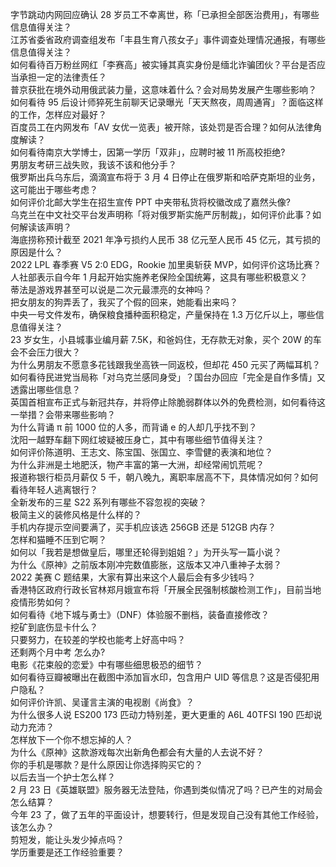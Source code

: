 字节跳动内网回应确认 28 岁员工不幸离世，称「已承担全部医治费用」，有哪些信息值得关注？  
江苏省委省政府调查组发布「丰县生育八孩女子」事件调查处理情况通报，有哪些信息值得关注？  
如何看待百万粉丝网红「李赛高」被实锤其真实身份是缅北诈骗团伙？平台是否应当承担一定的法律责任？  
普京获批在境外动用俄武装力量，这意味着什么？会对局势发展产生哪些影响？  
如何看待 95 后设计师猝死生前聊天记录曝光「天天熬夜，周周通宵」？面临这样的工作，怎样应对最好？  
百度员工在内网发布「AV 女优一览表」被开除，该处罚是否合理？如何从法律角度解读？  
如何看待南京大学博士，因第一学历「双非」，应聘时被 11 所高校拒绝?  
男朋友考研三战失败，我该不该和他分手？  
俄罗斯出兵乌东后，滴滴宣布将于 3 月 4 日停止在俄罗斯和哈萨克斯坦的业务，这可能出于哪些考虑？  
如何评价北邮大学生在招生宣传 PPT 中夹带私货将校徽改成了嘉然头像?  
乌克兰在中文社交平台发声明称「将对俄罗斯实施严厉制裁」，如何评价此事？如何解读该声明？  
海底捞称预计截至 2021 年净亏损约人民币 38 亿元至人民币 45 亿元，其亏损的原因是什么？  
2022 LPL 春季赛 V5 2:0 EDG，Rookie 加里奥斩获 MVP，如何评价这场比赛？  
人社部表示自今年 1 月起开始实施养老保险全国统筹，这具有哪些积极意义？  
蒂法是游戏界甚至可以说是二次元最漂亮的女神吗？  
把女朋友的狗弄丢了，我买了个假的回来，她能看出来吗？  
中央一号文件发布，确保粮食播种面积稳定，产量保持在 1.3 万亿斤以上，哪些信息值得关注？  
23 岁女生，小县城事业编月薪 7.5K，和爸妈住，无存款无对象，买个 20W 的车会不会压力很大？  
为什么男朋友不愿意多花钱跟我坐高铁一同返校，但却花 450 元买了两幅耳机？  
如何看待民进党当局称「对乌克兰感同身受」？国台办回应「完全是自作多情」又透露出哪些信息？  
英国首相宣布正式与新冠共存，并将停止除脆弱群体以外的免费检测，如何看待这一举措？会带来哪些影响？  
为什么背诵 π 前 1000 位的人多，而背诵 e 的人却几乎找不到？  
沈阳一越野车翻下网红坡疑被压身亡，其中有哪些细节值得关注？  
如何评价陈道明、王志文、陈宝国、张国立、李雪健的表演和地位？  
为什么非洲是土地肥沃，物产丰富的第一大洲，却经常闹饥荒呢？  
报道称银行柜员月薪仅 5 千，朝八晚九，离职率居高不下，具体情况如何？如何看待年轻人逃离银行？  
全新发布的三星 S22 系列有哪些不容忽视的突破？  
极简主义的装修风格是什么样的？  
手机内存提示空间要满了，买手机应该选 256GB 还是 512GB 内存？  
怎样和猫睡不压到它啊？  
如何以「我若是想做皇后，哪里还轮得到姐姐？」为开头写一篇小说？  
为什么《原神》之前版本刚冲完数值膨胀，这版本又冲八重神子太弱？  
2022 美赛 C 题结果，大家有算出来这个人最后会有多少钱吗？  
香港特区政府行政长官林郑月娥宣布将「开展全民强制核酸检测工作」，目前当地疫情形势如何？  
如何看待《地下城与勇士》（DNF）体验服不删档，装备直接修改？  
挖矿到底伤显卡什么？  
只要努力，在较差的学校也能考上好高中吗？  
还剩两个月中考 怎么办?  
电影《花束般的恋爱》中有哪些细思极恐的细节？  
如何看待豆瓣被曝出在截图中添加盲水印，包含用户 UID 等信息？这是否侵犯用户隐私？  
如何评价许凯、吴谨言主演的电视剧《尚食》？  
为什么很多人说 ES200 173 匹动力特别差，更大更重的 A6L 40TFSI 190 匹却说动力充沛？  
怎样放下一个你不想忘掉的人？  
为什么《原神》这款游戏每次出新角色都会有大量的人去说不好？  
你的手机是哪款？是什么原因让你选择购买它的？  
以后去当一个护士怎么样？  
2 月 23 日《英雄联盟》服务器无法登陆，你遇到类似情况了吗？已产生的对局会怎么结算？  
今年 23 了，做了五年的平面设计，想要转行，但是发现自己没有其他工作经验，该怎么办？  
剪短发，能让头发少掉点吗？  
学历重要是还工作经验重要？  
